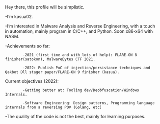 Hey there, this profile will be simplistic.

-I’m kasua02.

-I’m interested in Malware Analysis and Reverse Engineering, with a touch in automation, mainly program in C/C++, and Python. Soon x86-x64 with NASM.

-Achievements so far:

            -2021 (first time and with lots of help): FLARE-ON 8 finisher(satokon), MalwareBytes CTF 2021.
            
            -2022: Publish PoC of injection/persistance techniques and Qakbot Dll stager paper/FLARE-ON 9 finisher (kasua).

Current objectives (2022):
      
            -Getting better at: Tooling dev/Deobfuscation/Windows Internals.
      
            -Software Engineering: Design patterns, Programming language internals from a reversing POV (Golang, etc)
      
            
-The quality of the code is not the best, mainly for learning purposes.
<!---
NtQuerySystemInformation/NtQuerySystemInformation is a ✨ special ✨ repository because its `README.md` (this file) appears on your GitHub profile.
You can click the Preview link to take a look at your changes.
--->
